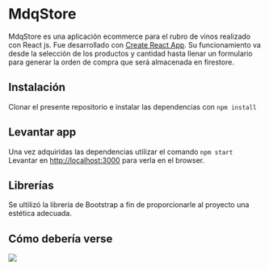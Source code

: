 # MdqStore

MdqStore es una aplicación ecommerce para el rubro de vinos realizado con React js. Fue desarrollado con [Create React App](https://github.com/facebook/create-react-app). Su funcionamiento va desde la selección de los productos y cantidad hasta llenar un formulario para generar la orden de compra que será almacenada en firestore. 

## Instalación
Clonar el presente repositorio e instalar las dependencias con `npm install`

## Levantar app

Una vez adquiridas las dependencias utilizar el comando `npm start` <br>
Levantar en [http://localhost:3000](http://localhost:3000/) para verla en el browser. <br>

## Librerías

Se ultilizó la librería de Bootstrap a fin de proporcionarle al proyecto una estética adecuada.

## Cómo debería verse

![](proyectoreact.gif)

